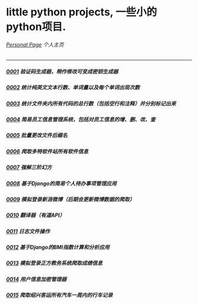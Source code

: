 # little python projects, 一些小的python项目.
###### [Personal Page](https://jeffylu.github.io/) 个人主页

- - -

##### [0001](0001) 验证码生成器，稍作修改可变成密钥生成器    
##### [0002](0002) 统计纯英文文本行数、单词量以及每个单词出现次数    
##### [0003](0003) 统计文件夹内所有代码的总行数（包括空行和注释）并分别标记出来    
##### [0004](0004) 简易员工信息管理系统，包括对员工信息的增、删、改、查    
##### [0005](0005) 批量更改文件后缀名    
##### [0006](0006) 爬取多特软件站所有软件信息    
##### [0007](0007) 强解三阶幻方    
##### [0008](0008) 基于Django的简易个人待办事项管理应用       
##### [0009](0009) 模拟登录新浪微博（后期会更新微博数据的爬取）   
##### [0010](0010) 翻译器（有道API）    
##### [0011](0011) 日志文件操作    
##### [0012](0012) 基于Django的BMI指数计算和分析应用    
##### [0013](0013) 模拟登录正方教务系统爬取成绩信息    
##### [0014](0014) 用户信息加密管理器    
##### [0015](0015) 爬取绍兴客运所有汽车一周内的行车记录    
